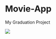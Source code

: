 # Movie-App
My Graduation Project

<img src="[pic_trulli.jpg](https://github.com/HaneenAl-Zaghari/Movie-App/blob/main/Images/Screenshot_20230508_071148.jpg)https://github.com/HaneenAl-Zaghari/Movie-App/blob/main/Images/Screenshot_20230508_071148.jpg">
